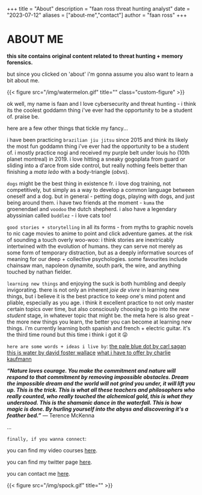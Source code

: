 +++
title = "About"
description = "faan ross threat hunting analyst"
date = "2023-07-12"
aliases = ["about-me","contact"]
author = "faan ross"
+++

# ABOUT ME

**this site contains original content related to threat hunting + memory forensics.**

but since you clicked on 'about' i'm gonna assume you also want to learn a bit about me.

{{< figure src="/img/watermelon.gif" title="" class="custom-figure" >}}

ok well, my name is faan and I love cybersecurity and threat hunting - i think its the coolest goddamn thing i've ever had the opportunity to be a student of. praise be. 

here are a few other things that tickle my fancy...

<!-- {{< figure src="/img/attack_kip.gif" title="" class="custom-figure" >}} -->

i have been practicing `brazilian jiu jitsu` since 2015 and think its likely the most fun goddamn thing i've ever had the opportunity to be a student of. i mostly practice nogi and received my purple belt under louis ho (10th planet montreal) in 2019. i love hitting a sneaky gogoplata from guard or sliding into a d'arce from side control, but really nothing feels better than finishing a *mata leão* with a body-triangle (*obvs*). 

<!-- {{< figure src="/img/goodboy.gif" title="" class="custom-figure" >}} -->

`dogs` might be the best thing in existence fr. i love dog training, not competitively, but simply as a way to develop a common language between oneself and a dog. but in general - petting dogs, playing with dogs, and just being around them. i have two friends at the moment - `kuma` the groenendael and `voodoo` the dutch shepherd. i also have a legendary abyssinian called `buddlez` - i love cats too!  

`good stories + storytelling` in all its forms - from myths to graphic novels to nic cage movies to anime to point and click adventure games. at the risk of sounding a touch overly woo-woo: i think stories are inextricably intertwined with the evolution of humans. they can serve not merely as some form of temporary distraction, but as a deeply informative sources of meaning for our deep + collective psychologies. some favourites include chainsaw man, napoleon dynamite, south park, the wire, and anything touched by nathan fielder.

`learning new things` and enjoying the suck is both humbling and deeply invigorating. there is not only an inherent *joie de vivre* in learning new things, but i believe it is the best practice to keep one's mind potent and pliable, especially as you age. i think it excellent practice to not only master certain topics over time, but also consciously choosing to go into the *new student* stage, in whatever topic that might be. the meta here is also great - the more new things you learn, the better you can become at learning new things. i'm currently learning both spanish and french + electric guitar. it's the third time round but this time i think i got it 😜

<!-- {{< figure src="/img/mckenna.gif" title="" class="custom-figure" >}} -->

`here are some words + ideas i live by`: 
[the pale blue dot by carl sagan](https://www.youtube.com/watch?v=wupToqz1e2g)
[this is water by david foster wallace](https://www.youtube.com/watch?v=eC7xzavzEKY)
[what i have to offer by charlie kaufmann](https://vimeo.com/45097801)

***“Nature loves courage. You make the commitment and nature will respond to that commitment by removing impossible obstacles. Dream the impossible dream and the world will not grind you under, it will lift you up. This is the trick. This is what all these teachers and philosophers who really counted, who really touched the alchemical gold, this is what they understood. This is the shamanic dance in the waterfall. This is how magic is done. By hurling yourself into the abyss and discovering it's a feather bed.”***
― Terence McKenna

...

`finally, if you wanna connect`:

you can find my video courses [here](https://www.youtube.com/channel/UCtwchzdOYHiXai5BxXPiHMg).

you can find my twitter page [here](https://www.twitter.com/faanross).

you can contact me [here](mailto:moi@faanross.com).

{{< figure src="/img/spock.gif" title="" >}}







